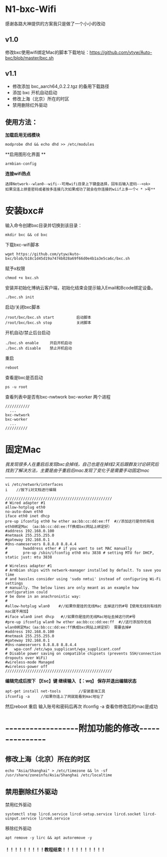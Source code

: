 # N1-bxc-Wifi #
感谢各路大神提供的方案我只是做了一个小小的改动
## v1.0 ##
修改bxc使用wifi绑定Mac的脚本下载地址：https://github.com/ytyw/Auto-bxc/blob/master/bxc.sh
## v1.1 ##
* 修改添加 bxc_aarch64_0.2.2.tgz 的备用下载路径
* 添加 bxc 开机自动启动
* 修改上海（北京）所在的时区
* 禁用删除红外驱动

使用方法：
-----
**加载启用无线模块** 

	modprobe dhd && echo dhd >> /etc/modules

**启用图形化界面 **

	armbian-config					

**连接wifi热点**
	
	选择Network--wlan0--wifi--可用wifi目录上下键盘选择，回车后输入密码--<ok> 
	如果没连上排查密码或者按多连接几次如果成功了就会在你连接的wiif上多一个< * >号**

# 安装bxc#
	
输入命令创建bxc目录并切换到该目录：

	mkdir bxc && cd bxc 
下载bxc-wifi脚本

	wget https://github.com/ytyw/Auto-bxc/blob/b18c1d45d19a7474b028a69f66d0e4b1a3e5ca6c/bxc.sh

赋予x权限

	chmod +x bxc.sh

安装并初始化博纳云客户端，初始化结束会提示输入Email和Bcode绑定设备。	
	
	./bxc.sh init

启动/关闭bxc脚本

	/root/bxc/bxc.sh start			启动脚本
	/root/bxc/bxc.sh stop			关闭脚本

开机自动/禁止后台启动
	
	./bxc.sh enable 	开启开机启动
	./bxc.sh disable	禁止开机启动

重启

	reboot
	
查看是bxc是否启动
	
	ps -u root

查看列表中是否有bxc-nwtwork bxc-worker 两个进程

	///////////
	  ...
	bxc-nwtwork   
	bxc-worker
	  ...
	//////////

# 固定Mac #

*我发现很多人在重启后发现bxc会掉线，自己也是在掉线2天后跟群友讨论研究后找到了解决方法，主要是由于重启后mac发现了变化于是需要手动固定mac*

-----
	vi /etc/network/interfaces
	i    //按下i对文档进行编辑 

	////////////////////////////////////////////////
	# Wired adapter #1
	allow-hotplug eth0
	no-auto-down eth0
	iface eth0 inet dhcp
	pre-up ifconfig eth0 hw ether aa:bb:cc:dd:ee:ff  #//添加这行是你的有线eth0绑定Mac （aa:bb:cc:dd:ee:ff换成bxc网站上绑定好）  
	#address 192.168.0.100
	#netmask 255.255.255.0
	#gateway 192.168.0.1
	#dns-nameservers 8.8.8.8 8.8.4.4
	#       hwaddress ether # if you want to set MAC manually
	#       pre-up /sbin/ifconfig eth0 mtu 3838 # setting MTU for DHCP, static just: mtu 3838

	# Wireless adapter #1
	# Armbian ships with network-manager installed by default. To save you time
	# and hassles consider using 'sudo nmtui' instead of configuring Wi-Fi settings
	# manually. The below lines are only meant as an example how configuration could
	# be done in an anachronistic way:
	# 
	#allow-hotplug wlan0    #//如果你是挂的无线Mac 去掉这行的#号【使用无线则有线的mac就不用加】
	#iface wlan0 inet dhcp	 #//如果你是挂的无线Mac地址去掉这行的#号
	#pre-up ifconfig wlan0 hw ether aa:bb:cc:dd:ee:ff  #//这行添加你无线wlan0绑定Mac（aa:bb:cc:dd:ee:ff换成bxc网站上绑定好） 需要去掉#
	#address 192.168.0.100
	#netmask 255.255.255.0
	#gateway 192.168.0.1
	#dns-nameservers 8.8.8.8 8.8.4.4
	#   wpa-conf /etc/wpa_supplicant/wpa_supplicant.conf
	# Disable power saving on compatible chipsets (prevents SSH/connection dropouts over WiFi)
	#wireless-mode Managed
	#wireless-power off
	////////////////////////////////////////////////
	
**编辑完成后按下 【Esc】键  继续输入 【：wq】 保存并退出编辑状态**
	
	apt-get install net-tools        //安装查询工具
	ifconfig -a  	//如果你连上了网就能看到mac地址了

然后reboot 重启 
输入账号和密码后再次 ifconfig -a 查看你修改后的mac是成功

# ------------------附加功能的修改--------------- #

## 修改上海（北京）所在的时区 ##
	echo "Asia/Shanghai" > /etc/timezone && ln -sf /usr/share/zoneinfo/Asia/Shanghai /etc/localtime

## 禁用删除红外驱动 ##
禁用红外驱动

	systemctl stop lircd.service lircd-setup.service lircd.socket lircd-uinput.service lircmd.service

移除红外驱动

	apt remove -y lirc && apt autoremove -y

#### ！！！！！！！！！教程结束！！！！！！！！！！ ####
